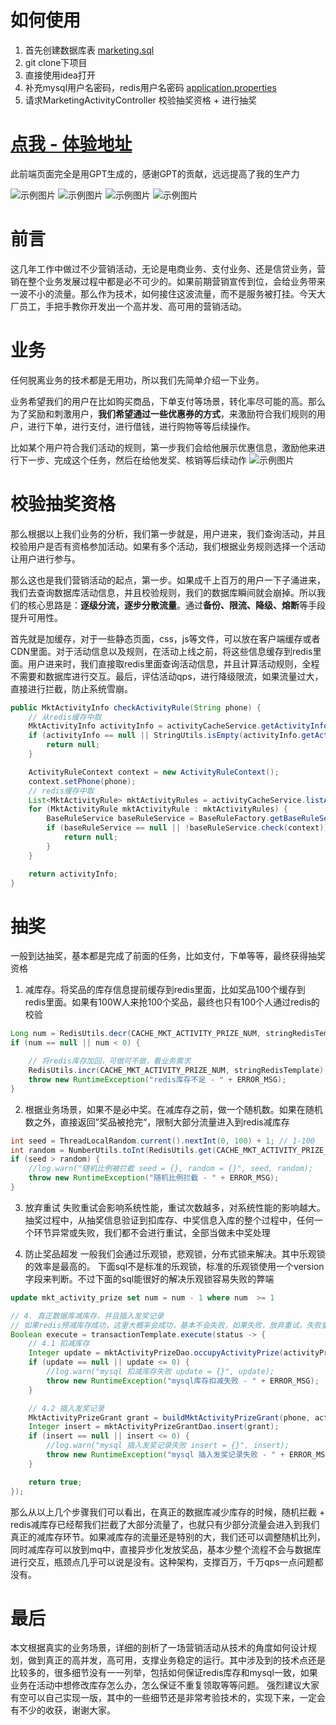 # 如何使用
1. 首先创建数据库表 [marketing.sql](src%2Fmain%2Fresources%2Fmarketing.sql)
2. git clone下项目
3. 直接使用idea打开
4. 补充mysql用户名密码，redis用户名密码 [application.properties](src%2Fmain%2Fresources%2Fapplication.properties)
5. 请求MarketingActivityController 校验抽奖资格 + 进行抽奖

# [点我 - 体验地址](http://101.33.233.214:8989/)
此前端页面完全是用GPT生成的，感谢GPT的贡献，远远提高了我的生产力


 ![示例图片](src/main/resources/img/1.png)
 ![示例图片](src/main/resources/img/4.png)
 ![示例图片](src/main/resources/img/2.png)
 ![示例图片](src/main/resources/img/3.png)

# 前言
这几年工作中做过不少营销活动，无论是电商业务、支付业务、还是信贷业务，营销在整个业务发展过程中都是必不可少的。如果前期营销宣传到位，会给业务带来一波不小的流量。那么作为技术，如何接住这波流量，而不是服务被打挂。今天大厂员工，手把手教你开发出一个高并发、高可用的营销活动。


# 业务
任何脱离业务的技术都是无用功，所以我们先简单介绍一下业务。

业务希望我们的用户在比如购买商品，下单支付等场景，转化率尽可能的高。那么为了奖励和刺激用户，**我们希望通过一些优惠券的方式**，来激励符合我们规则的用户，进行下单，进行支付，进行借钱，进行购物等等后续操作。

比如某个用户符合我们活动的规则，第一步我们会给他展示优惠信息，激励他来进行下一步、完成这个任务，然后在给他发奖、核销等后续动作
![示例图片](src/main/resources/img/5.png)


# 校验抽奖资格
那么根据以上我们业务的分析，我们第一步就是，用户进来，我们查询活动，并且校验用户是否有资格参加活动。如果有多个活动，我们根据业务规则选择一个活动让用户进行参与。

那么这也是我们营销活动的起点，第一步。如果成千上百万的用户一下子涌进来，我们去查询数据库活动信息，并且校验规则，我们的数据库瞬间就会崩掉。所以我们的核心思路是：**逐级分流，逐步分散流量**。通过**备份、限流、降级、熔断**等手段提升可用性。

首先就是加缓存，对于一些静态页面，css，js等文件，可以放在客户端缓存或者CDN里面。对于活动信息以及规则，在活动上线之前，将这些信息缓存到redis里面。用户进来时，我们直接取redis里面查询活动信息，并且计算活动规则，全程不需要和数据库进行交互。最后，评估活动qps，进行降级限流，如果流量过大，直接进行拦截，防止系统雪崩。

```java
public MktActivityInfo checkActivityRule(String phone) {
    // 从redis缓存中取
    MktActivityInfo activityInfo = activityCacheService.getActivityInfo();
    if (activityInfo == null || StringUtils.isEmpty(activityInfo.getActivityId())) {
        return null;
    }

    ActivityRuleContext context = new ActivityRuleContext();
    context.setPhone(phone);
    // redis缓存中取
    List<MktActivityRule> mktActivityRules = activityCacheService.listActivityRule(activityInfo.getActivityId());
    for (MktActivityRule mktActivityRule : mktActivityRules) {
        BaseRuleService baseRuleService = BaseRuleFactory.getBaseRuleService(mktActivityRule.getRuleKey());
        if (baseRuleService == null || !baseRuleService.check(context)) {
            return null;
        }
    }

    return activityInfo;
}
```

# 抽奖
一般到达抽奖，基本都是完成了前面的任务，比如支付，下单等等，最终获得抽奖资格

1. 减库存。将奖品的库存信息提前缓存到redis里面，比如奖品100个缓存到redis里面。如果有100W人来抢100个奖品，最终也只有100个人通过redis的校验
```java
Long num = RedisUtils.decr(CACHE_MKT_ACTIVITY_PRIZE_NUM, stringRedisTemplate);
if (num == null || num < 0) {

    // 将redis库存加回，可做可不做，看业务需求
    RedisUtils.incr(CACHE_MKT_ACTIVITY_PRIZE_NUM, stringRedisTemplate);
    throw new RuntimeException("redis库存不足 - " + ERROR_MSG);
}
```

2. 根据业务场景，如果不是必中奖。在减库存之前，做一个随机数。如果在随机数之外，直接返回”奖品被抢完“，限制大部分流量进入到redis减库存
```java
int seed = ThreadLocalRandom.current().nextInt(0, 100) + 1; // 1-100
int random = NumberUtils.toInt(RedisUtils.get(CACHE_MKT_ACTIVITY_PRIZE_RANDOM, stringRedisTemplate));
if (seed > random) {
    //log.warn("随机比例被拦截 seed = {}, random = {}", seed, random);
    throw new RuntimeException("随机比例拦截 - " + ERROR_MSG);
}
```

3. 放弃重试
   失败重试会影响系统性能，重试次数越多，对系统性能的影响越大。
   抽奖过程中，从抽奖信息验证到扣库存、中奖信息入库的整个过程中，任何一个环节异常或失败，我们都不会进行重试，全部当做未中奖处理

4. 防止奖品超发
   一般我们会通过乐观锁，悲观锁，分布式锁来解决。其中乐观锁的效率是最高的。
   下面sql不是标准的乐观锁，标准的乐观锁使用一个version字段来判断。不过下面的sql能很好的解决乐观锁容易失败的弊端

```sql
update mkt_activity_prize set num = num - 1 where num  >= 1
```
```java
// 4. 真正数据库减库存，并且插入发奖记录
// 如果redis预减库存成功，这里大概率会成功，基本不会失败，如果失败，放弃重试，失败重试会影响系统性能，重试次数越多，对系统性能的影响越大。
Boolean execute = transactionTemplate.execute(status -> {
    // 4.1 扣减库存
    Integer update = mktActivityPrizeDao.occupyActivityPrize(activityPrize.getActivityId(), activityPrize.getPrizeId());
    if (update == null || update <= 0) {
        //log.warn("mysql 扣减库存失败 update = {}", update);
        throw new RuntimeException("mysql库存扣减失败 - " + ERROR_MSG);
    }

    // 4.2 插入发奖记录
    MktActivityPrizeGrant grant = buildMktActivityPrizeGrant(phone, activityPrize);
    Integer insert = mktActivityPrizeGrantDao.insert(grant);
    if (insert == null || insert <= 0) {
        //log.warn("mysql 插入发奖记录失败 insert = {}", insert);
        throw new RuntimeException("mysql 插入发奖记录失败 - " + ERROR_MSG);
    }

    return true;
});
```

那么从以上几个步骤我们可以看出，在真正的数据库减少库存的时候，随机拦截 + redis减库存已经帮我们拦截了大部分流量了，也就只有少部分流量会进入到我们真正的减库存环节。如果减库存的流量还是特别的大，我们还可以调整随机比列，同时减库存可以放到mq中，直接异步化发放奖品，基本少整个流程不会与数据库进行交互，瓶颈点几乎可以说是没有。这种架构，支撑百万，千万qps一点问题都没有。


# 最后
本文根据真实的业务场景，详细的剖析了一场营销活动从技术的角度如何设计规划，做到真正的高并发，高可用，支撑业务稳定的运行。其中涉及到的技术点还是比较多的，很多细节没有一一列举，包括如何保证redis库存和mysql一致，如果业务在活动中想修改库存怎么办，怎么保证不重复领取等等问题。
强烈建议大家有空可以自己实现一版，其中的一些细节还是非常考验技术的，实现下来，一定会有不少的收获，谢谢大家。



